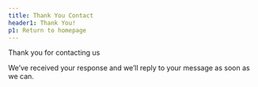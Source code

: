 ```yaml
---
title: Thank You Contact
header1: Thank You!
p1: Return to homepage
---
```

Thank you for contacting us

We’ve received your response and we’ll reply to your message as soon as we can.
